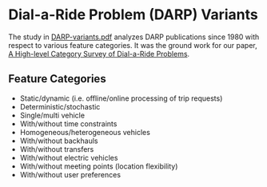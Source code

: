 # Dial-a-Ride Problem (DARP) Variants

The study in [DARP-variants.pdf](DARP-variants.pdf) analyzes DARP publications since 1980 with respect to various feature categories.
It was the ground work for our paper, [A High-level Category Survey of Dial-a-Ride Problems](http://www.scitepress.org/DigitalLibrary/Link.aspx?doi=10.5220/0007801605940600).

## Feature Categories

- Static/dynamic (i.e. offline/online processing of trip requests)
- Deterministic/stochastic
- Single/multi vehicle
- With/without time constraints
- Homogeneous/heterogeneous vehicles
- With/without backhauls
- With/without transfers
- With/without electric vehicles
- With/without meeting points (location flexibility)
- With/without user preferences

